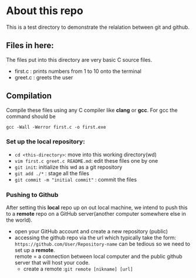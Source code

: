 # About this repo
This is a test directory to demonstrate the relalation between git and github. 

## Files in here:
The files put into this directory are very basic C source files.
- first.c : prints numbers  from 1 to 10 onto the terminal
- greet.c : greets the user

## Compilation
Compile these files using any C compiler like **clang** or **gcc**. For gcc the command should be 
```shell
gcc -Wall -Werror first.c -o first.exe 
```
### Set up the local repository:
- `cd <this-directory>`: move into this working directory(wd)
- `vim first.c greet.c README.md`:  edit these files one by one
- `git init`: initialize this wd as a git repository
- `git add ./*` : stage all the files 
- `git commit -m "initial commit"` : commit the files

###  Pushing to Github
After setting this **local** repo up on out local machine, we intend to push this to a **remote** repo on a GitHub server(another computer somewhere else in the world).

- open your GitHub account and create a new repository (public)
- accessing the github repo via the url which typically take the form:<br> `https://github.com/User/Repository-name` can be tedious so we need to set up a **remote**.<br> remote = a connection between local computer and the public github server that will host your code.
	- create a remote :`git remote [nikname] [url]`
